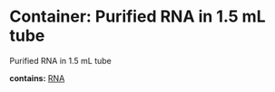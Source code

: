 # Container: Purified RNA in 1.5 mL tube

Purified RNA in 1.5 mL tube

  **contains:** <a href='#' onclick='easy_select("Sample Types", "RNA")'>RNA</a>

